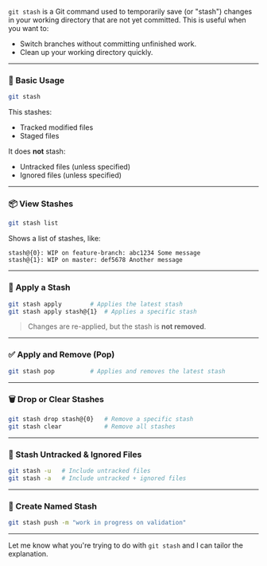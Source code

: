 `git stash` is a Git command used to temporarily save (or "stash") changes in your working directory that are not yet committed. This is useful when you want to:

* Switch branches without committing unfinished work.
* Clean up your working directory quickly.

---

### 🔧 Basic Usage

```bash
git stash
```

This stashes:

* Tracked modified files
* Staged files

It does **not** stash:

* Untracked files (unless specified)
* Ignored files (unless specified)

---

### 📦 View Stashes

```bash
git stash list
```

Shows a list of stashes, like:

```
stash@{0}: WIP on feature-branch: abc1234 Some message
stash@{1}: WIP on master: def5678 Another message
```

---

### 🧩 Apply a Stash

```bash
git stash apply        # Applies the latest stash
git stash apply stash@{1}  # Applies a specific stash
```

> Changes are re-applied, but the stash is **not removed**.

---

### ✅ Apply and Remove (Pop)

```bash
git stash pop          # Applies and removes the latest stash
```

---

### 🗑️ Drop or Clear Stashes

```bash
git stash drop stash@{0}   # Remove a specific stash
git stash clear            # Remove all stashes
```

---

### 🚀 Stash Untracked & Ignored Files

```bash
git stash -u   # Include untracked files
git stash -a   # Include untracked + ignored files
```

---

### 🔄 Create Named Stash

```bash
git stash push -m "work in progress on validation"
```

---

Let me know what you're trying to do with `git stash` and I can tailor the explanation.
